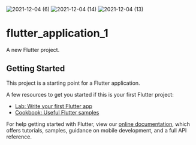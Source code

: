 ![2021-12-04 (6)](https://user-images.githubusercontent.com/55625153/145917527-e1086d97-6e46-49b7-bf1c-0a9a89674812.png)
![2021-12-04 (14)](https://user-images.githubusercontent.com/55625153/145917445-f396e04d-0787-49ee-a55b-8815cd7cebb5.png)
![2021-12-04 (13)](https://user-images.githubusercontent.com/55625153/145917290-f1fae35e-8cea-495c-8550-3e1e51a1caae.png)
# flutter_application_1

A new Flutter project.

## Getting Started

This project is a starting point for a Flutter application.

A few resources to get you started if this is your first Flutter project:

- [Lab: Write your first Flutter app](https://flutter.dev/docs/get-started/codelab)
- [Cookbook: Useful Flutter samples](https://flutter.dev/docs/cookbook)

For help getting started with Flutter, view our
[online documentation](https://flutter.dev/docs), which offers tutorials,
samples, guidance on mobile development, and a full API reference.
